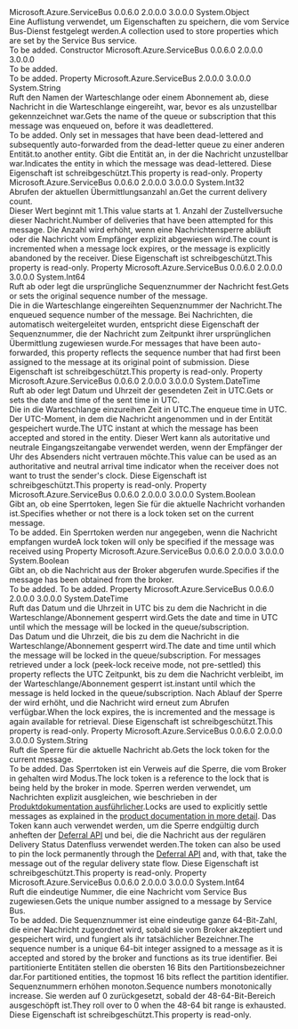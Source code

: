 <Type Name="Message+SystemPropertiesCollection" FullName="Microsoft.Azure.ServiceBus.Message+SystemPropertiesCollection">
  <TypeSignature Language="C#" Value="public sealed class Message.SystemPropertiesCollection" />
  <TypeSignature Language="ILAsm" Value=".class nested public auto ansi sealed beforefieldinit Message/SystemPropertiesCollection extends System.Object" />
  <TypeSignature Language="DocId" Value="T:Microsoft.Azure.ServiceBus.Message.SystemPropertiesCollection" />
  <TypeSignature Language="VB.NET" Value="Public NotInheritable Class Message.SystemPropertiesCollection" />
  <TypeSignature Language="F#" Value="type Message.SystemPropertiesCollection = class" />
  <AssemblyInfo>
    <AssemblyName>Microsoft.Azure.ServiceBus</AssemblyName>
    <AssemblyVersion>0.0.6.0</AssemblyVersion>
    <AssemblyVersion>2.0.0.0</AssemblyVersion>
    <AssemblyVersion>3.0.0.0</AssemblyVersion>
  </AssemblyInfo>
  <Base>
    <BaseTypeName>System.Object</BaseTypeName>
  </Base>
  <Interfaces />
  <Docs>
    <summary>
            <span data-ttu-id="538c4-101">Eine Auflistung verwendet, um Eigenschaften zu speichern, die vom Service Bus-Dienst festgelegt werden.</span><span class="sxs-lookup"><span data-stu-id="538c4-101">A collection used to store properties which are set by the Service Bus service.</span></span>
            </summary>
    <remarks>To be added.</remarks>
  </Docs>
  <Members>
    <Member MemberName=".ctor">
      <MemberSignature Language="C#" Value="public SystemPropertiesCollection ();" />
      <MemberSignature Language="ILAsm" Value=".method public hidebysig specialname rtspecialname instance void .ctor() cil managed" />
      <MemberSignature Language="DocId" Value="M:Microsoft.Azure.ServiceBus.Message.SystemPropertiesCollection.#ctor" />
      <MemberSignature Language="VB.NET" Value="Public Sub New ()" />
      <MemberType>Constructor</MemberType>
      <AssemblyInfo>
        <AssemblyName>Microsoft.Azure.ServiceBus</AssemblyName>
        <AssemblyVersion>0.0.6.0</AssemblyVersion>
        <AssemblyVersion>2.0.0.0</AssemblyVersion>
        <AssemblyVersion>3.0.0.0</AssemblyVersion>
      </AssemblyInfo>
      <Parameters />
      <Docs>
        <summary>To be added.</summary>
        <remarks>To be added.</remarks>
      </Docs>
    </Member>
    <Member MemberName="DeadLetterSource">
      <MemberSignature Language="C#" Value="public string DeadLetterSource { get; }" />
      <MemberSignature Language="ILAsm" Value=".property instance string DeadLetterSource" />
      <MemberSignature Language="DocId" Value="P:Microsoft.Azure.ServiceBus.Message.SystemPropertiesCollection.DeadLetterSource" />
      <MemberSignature Language="VB.NET" Value="Public ReadOnly Property DeadLetterSource As String" />
      <MemberSignature Language="F#" Value="member this.DeadLetterSource : string" Usage="Microsoft.Azure.ServiceBus.Message.SystemPropertiesCollection.DeadLetterSource" />
      <MemberType>Property</MemberType>
      <AssemblyInfo>
        <AssemblyName>Microsoft.Azure.ServiceBus</AssemblyName>
        <AssemblyVersion>2.0.0.0</AssemblyVersion>
        <AssemblyVersion>3.0.0.0</AssemblyVersion>
      </AssemblyInfo>
      <ReturnValue>
        <ReturnType>System.String</ReturnType>
      </ReturnValue>
      <Docs>
        <summary>
            <span data-ttu-id="538c4-102">Ruft den Namen der Warteschlange oder einem Abonnement ab, diese Nachricht in die Warteschlange eingereiht, war, bevor es als unzustellbar gekennzeichnet war.</span><span class="sxs-lookup"><span data-stu-id="538c4-102">Gets the name of the queue or subscription that this message was enqueued on, before it was deadlettered.</span></span>
            </summary>
        <value>To be added.</value>
        <remarks>
                Only set in messages that have been dead-lettered and subsequently auto-forwarded from the dead-letter queue 
                <span data-ttu-id="538c4-103">zu einer anderen Entität.</span><span class="sxs-lookup"><span data-stu-id="538c4-103">to another entity.</span></span> <span data-ttu-id="538c4-104">Gibt die Entität an, in der die Nachricht unzustellbar war.</span><span class="sxs-lookup"><span data-stu-id="538c4-104">Indicates the entity in which the message was dead-lettered.</span></span> <span data-ttu-id="538c4-105">Diese Eigenschaft ist schreibgeschützt.</span><span class="sxs-lookup"><span data-stu-id="538c4-105">This property is read-only.</span></span>
            </remarks>
      </Docs>
    </Member>
    <Member MemberName="DeliveryCount">
      <MemberSignature Language="C#" Value="public int DeliveryCount { get; }" />
      <MemberSignature Language="ILAsm" Value=".property instance int32 DeliveryCount" />
      <MemberSignature Language="DocId" Value="P:Microsoft.Azure.ServiceBus.Message.SystemPropertiesCollection.DeliveryCount" />
      <MemberSignature Language="VB.NET" Value="Public ReadOnly Property DeliveryCount As Integer" />
      <MemberSignature Language="F#" Value="member this.DeliveryCount : int" Usage="Microsoft.Azure.ServiceBus.Message.SystemPropertiesCollection.DeliveryCount" />
      <MemberType>Property</MemberType>
      <AssemblyInfo>
        <AssemblyName>Microsoft.Azure.ServiceBus</AssemblyName>
        <AssemblyVersion>0.0.6.0</AssemblyVersion>
        <AssemblyVersion>2.0.0.0</AssemblyVersion>
        <AssemblyVersion>3.0.0.0</AssemblyVersion>
      </AssemblyInfo>
      <ReturnValue>
        <ReturnType>System.Int32</ReturnType>
      </ReturnValue>
      <Docs>
        <summary>
            <span data-ttu-id="538c4-106">Abrufen der aktuellen Übermittlungsanzahl an.</span><span class="sxs-lookup"><span data-stu-id="538c4-106">Get the current delivery count.</span></span>
            </summary>
        <value><span data-ttu-id="538c4-107">Dieser Wert beginnt mit 1.</span><span class="sxs-lookup"><span data-stu-id="538c4-107">This value starts at 1.</span></span></value>
        <remarks>
               <span data-ttu-id="538c4-108">Anzahl der Zustellversuche dieser Nachricht.</span><span class="sxs-lookup"><span data-stu-id="538c4-108">Number of deliveries that have been attempted for this message.</span></span> <span data-ttu-id="538c4-109">Die Anzahl wird erhöht, wenn eine Nachrichtensperre abläuft oder die Nachricht vom Empfänger explizit abgewiesen wird.</span><span class="sxs-lookup"><span data-stu-id="538c4-109">The count is incremented when a message lock expires, or the message is explicitly abandoned by the receiver.</span></span> <span data-ttu-id="538c4-110">Diese Eigenschaft ist schreibgeschützt.</span><span class="sxs-lookup"><span data-stu-id="538c4-110">This property is read-only.</span></span>
               </remarks>
      </Docs>
    </Member>
    <Member MemberName="EnqueuedSequenceNumber">
      <MemberSignature Language="C#" Value="public long EnqueuedSequenceNumber { get; }" />
      <MemberSignature Language="ILAsm" Value=".property instance int64 EnqueuedSequenceNumber" />
      <MemberSignature Language="DocId" Value="P:Microsoft.Azure.ServiceBus.Message.SystemPropertiesCollection.EnqueuedSequenceNumber" />
      <MemberSignature Language="VB.NET" Value="Public ReadOnly Property EnqueuedSequenceNumber As Long" />
      <MemberSignature Language="F#" Value="member this.EnqueuedSequenceNumber : int64" Usage="Microsoft.Azure.ServiceBus.Message.SystemPropertiesCollection.EnqueuedSequenceNumber" />
      <MemberType>Property</MemberType>
      <AssemblyInfo>
        <AssemblyName>Microsoft.Azure.ServiceBus</AssemblyName>
        <AssemblyVersion>0.0.6.0</AssemblyVersion>
        <AssemblyVersion>2.0.0.0</AssemblyVersion>
        <AssemblyVersion>3.0.0.0</AssemblyVersion>
      </AssemblyInfo>
      <ReturnValue>
        <ReturnType>System.Int64</ReturnType>
      </ReturnValue>
      <Docs>
        <summary><span data-ttu-id="538c4-111">Ruft ab oder legt die ursprüngliche Sequenznummer der Nachricht fest.</span><span class="sxs-lookup"><span data-stu-id="538c4-111">Gets or sets the original sequence number of the message.</span></span></summary>
        <value><span data-ttu-id="538c4-112">Die in die Warteschlange eingereihten Sequenznummer der Nachricht.</span><span class="sxs-lookup"><span data-stu-id="538c4-112">The enqueued sequence number of the message.</span></span></value>
        <remarks>
            <span data-ttu-id="538c4-113">Bei Nachrichten, die automatisch weitergeleitet wurden, entspricht diese Eigenschaft der Sequenznummer, die der Nachricht zum Zeitpunkt ihrer ursprünglichen Übermittlung zugewiesen wurde.</span><span class="sxs-lookup"><span data-stu-id="538c4-113">For messages that have been auto-forwarded, this property reflects the sequence number that had first been assigned to the message at its original point of submission.</span></span> <span data-ttu-id="538c4-114">Diese Eigenschaft ist schreibgeschützt.</span><span class="sxs-lookup"><span data-stu-id="538c4-114">This property is read-only.</span></span>
            </remarks>
      </Docs>
    </Member>
    <Member MemberName="EnqueuedTimeUtc">
      <MemberSignature Language="C#" Value="public DateTime EnqueuedTimeUtc { get; }" />
      <MemberSignature Language="ILAsm" Value=".property instance valuetype System.DateTime EnqueuedTimeUtc" />
      <MemberSignature Language="DocId" Value="P:Microsoft.Azure.ServiceBus.Message.SystemPropertiesCollection.EnqueuedTimeUtc" />
      <MemberSignature Language="VB.NET" Value="Public ReadOnly Property EnqueuedTimeUtc As DateTime" />
      <MemberSignature Language="F#" Value="member this.EnqueuedTimeUtc : DateTime" Usage="Microsoft.Azure.ServiceBus.Message.SystemPropertiesCollection.EnqueuedTimeUtc" />
      <MemberType>Property</MemberType>
      <AssemblyInfo>
        <AssemblyName>Microsoft.Azure.ServiceBus</AssemblyName>
        <AssemblyVersion>0.0.6.0</AssemblyVersion>
        <AssemblyVersion>2.0.0.0</AssemblyVersion>
        <AssemblyVersion>3.0.0.0</AssemblyVersion>
      </AssemblyInfo>
      <ReturnValue>
        <ReturnType>System.DateTime</ReturnType>
      </ReturnValue>
      <Docs>
        <summary><span data-ttu-id="538c4-115">Ruft ab oder legt Datum und Uhrzeit der gesendeten Zeit in UTC.</span><span class="sxs-lookup"><span data-stu-id="538c4-115">Gets or sets the date and time of the sent time in UTC.</span></span></summary>
        <value><span data-ttu-id="538c4-116">Die in die Warteschlange einzureihen Zeit in UTC.</span><span class="sxs-lookup"><span data-stu-id="538c4-116">The enqueue time in UTC.</span></span> </value>
        <remarks>
               <span data-ttu-id="538c4-117">Der UTC-Moment, in dem die Nachricht angenommen und in der Entität gespeichert wurde.</span><span class="sxs-lookup"><span data-stu-id="538c4-117">The UTC instant at which the message has been accepted and stored in the entity.</span></span> <span data-ttu-id="538c4-118">Dieser Wert kann als autoritative und neutrale Eingangszeitangabe verwendet werden, wenn der Empfänger der Uhr des Absenders nicht vertrauen möchte.</span><span class="sxs-lookup"><span data-stu-id="538c4-118">This value can be used as an authoritative and neutral arrival time indicator when the receiver does not want to trust the sender's clock.</span></span> <span data-ttu-id="538c4-119">Diese Eigenschaft ist schreibgeschützt.</span><span class="sxs-lookup"><span data-stu-id="538c4-119">This property is read-only.</span></span>
               </remarks>
      </Docs>
    </Member>
    <Member MemberName="IsLockTokenSet">
      <MemberSignature Language="C#" Value="public bool IsLockTokenSet { get; }" />
      <MemberSignature Language="ILAsm" Value=".property instance bool IsLockTokenSet" />
      <MemberSignature Language="DocId" Value="P:Microsoft.Azure.ServiceBus.Message.SystemPropertiesCollection.IsLockTokenSet" />
      <MemberSignature Language="VB.NET" Value="Public ReadOnly Property IsLockTokenSet As Boolean" />
      <MemberSignature Language="F#" Value="member this.IsLockTokenSet : bool" Usage="Microsoft.Azure.ServiceBus.Message.SystemPropertiesCollection.IsLockTokenSet" />
      <MemberType>Property</MemberType>
      <AssemblyInfo>
        <AssemblyName>Microsoft.Azure.ServiceBus</AssemblyName>
        <AssemblyVersion>0.0.6.0</AssemblyVersion>
        <AssemblyVersion>2.0.0.0</AssemblyVersion>
        <AssemblyVersion>3.0.0.0</AssemblyVersion>
      </AssemblyInfo>
      <ReturnValue>
        <ReturnType>System.Boolean</ReturnType>
      </ReturnValue>
      <Docs>
        <summary>
            <span data-ttu-id="538c4-120">Gibt an, ob eine Sperrtoken, legen Sie für die aktuelle Nachricht vorhanden ist.</span><span class="sxs-lookup"><span data-stu-id="538c4-120">Specifies whether or not there is a lock token set on the current message.</span></span>
            </summary>
        <value>To be added.</value>
        <remarks><span data-ttu-id="538c4-121">Ein Sperrtoken werden nur angegeben, wenn die Nachricht empfangen wurde<see cref="F:Microsoft.Azure.ServiceBus.ReceiveMode.PeekLock" /></span><span class="sxs-lookup"><span data-stu-id="538c4-121">A lock token will only be specified if the message was received using <see cref="F:Microsoft.Azure.ServiceBus.ReceiveMode.PeekLock" /></span></span></remarks>
      </Docs>
    </Member>
    <Member MemberName="IsReceived">
      <MemberSignature Language="C#" Value="public bool IsReceived { get; }" />
      <MemberSignature Language="ILAsm" Value=".property instance bool IsReceived" />
      <MemberSignature Language="DocId" Value="P:Microsoft.Azure.ServiceBus.Message.SystemPropertiesCollection.IsReceived" />
      <MemberSignature Language="VB.NET" Value="Public ReadOnly Property IsReceived As Boolean" />
      <MemberSignature Language="F#" Value="member this.IsReceived : bool" Usage="Microsoft.Azure.ServiceBus.Message.SystemPropertiesCollection.IsReceived" />
      <MemberType>Property</MemberType>
      <AssemblyInfo>
        <AssemblyName>Microsoft.Azure.ServiceBus</AssemblyName>
        <AssemblyVersion>0.0.6.0</AssemblyVersion>
        <AssemblyVersion>2.0.0.0</AssemblyVersion>
        <AssemblyVersion>3.0.0.0</AssemblyVersion>
      </AssemblyInfo>
      <ReturnValue>
        <ReturnType>System.Boolean</ReturnType>
      </ReturnValue>
      <Docs>
        <summary><span data-ttu-id="538c4-122">Gibt an, ob die Nachricht aus der Broker abgerufen wurde.</span><span class="sxs-lookup"><span data-stu-id="538c4-122">Specifies if the message has been obtained from the broker.</span></span></summary>
        <value>To be added.</value>
        <remarks>To be added.</remarks>
      </Docs>
    </Member>
    <Member MemberName="LockedUntilUtc">
      <MemberSignature Language="C#" Value="public DateTime LockedUntilUtc { get; }" />
      <MemberSignature Language="ILAsm" Value=".property instance valuetype System.DateTime LockedUntilUtc" />
      <MemberSignature Language="DocId" Value="P:Microsoft.Azure.ServiceBus.Message.SystemPropertiesCollection.LockedUntilUtc" />
      <MemberSignature Language="VB.NET" Value="Public ReadOnly Property LockedUntilUtc As DateTime" />
      <MemberSignature Language="F#" Value="member this.LockedUntilUtc : DateTime" Usage="Microsoft.Azure.ServiceBus.Message.SystemPropertiesCollection.LockedUntilUtc" />
      <MemberType>Property</MemberType>
      <AssemblyInfo>
        <AssemblyName>Microsoft.Azure.ServiceBus</AssemblyName>
        <AssemblyVersion>0.0.6.0</AssemblyVersion>
        <AssemblyVersion>2.0.0.0</AssemblyVersion>
        <AssemblyVersion>3.0.0.0</AssemblyVersion>
      </AssemblyInfo>
      <ReturnValue>
        <ReturnType>System.DateTime</ReturnType>
      </ReturnValue>
      <Docs>
        <summary><span data-ttu-id="538c4-123">Ruft das Datum und die Uhrzeit in UTC bis zu dem die Nachricht in die Warteschlange/Abonnement gesperrt wird.</span><span class="sxs-lookup"><span data-stu-id="538c4-123">Gets the date and time in UTC until which the message will be locked in the queue/subscription.</span></span></summary>
        <value><span data-ttu-id="538c4-124">Das Datum und die Uhrzeit, die bis zu dem die Nachricht in die Warteschlange/Abonnement gesperrt wird.</span><span class="sxs-lookup"><span data-stu-id="538c4-124">The date and time until which the message will be locked in the queue/subscription.</span></span></value>
        <remarks>
                For messages retrieved under a lock (peek-lock receive mode, not pre-settled) this property reflects the UTC 
                <span data-ttu-id="538c4-125">Zeitpunkt, bis zu dem die Nachricht verbleibt, im der Warteschlange/Abonnement gesperrt ist.</span><span class="sxs-lookup"><span data-stu-id="538c4-125">instant until which the message is held locked in the queue/subscription.</span></span> <span data-ttu-id="538c4-126">Nach Ablauf der Sperre der <see cref="P:Microsoft.Azure.ServiceBus.Message.SystemPropertiesCollection.DeliveryCount" /> wird erhöht, und die Nachricht wird erneut zum Abrufen verfügbar.</span><span class="sxs-lookup"><span data-stu-id="538c4-126">When the lock expires, the <see cref="P:Microsoft.Azure.ServiceBus.Message.SystemPropertiesCollection.DeliveryCount" /> is incremented and the message is again available for retrieval.</span></span> <span data-ttu-id="538c4-127">Diese Eigenschaft ist schreibgeschützt.</span><span class="sxs-lookup"><span data-stu-id="538c4-127">This property is read-only.</span></span>
                </remarks>
      </Docs>
    </Member>
    <Member MemberName="LockToken">
      <MemberSignature Language="C#" Value="public string LockToken { get; }" />
      <MemberSignature Language="ILAsm" Value=".property instance string LockToken" />
      <MemberSignature Language="DocId" Value="P:Microsoft.Azure.ServiceBus.Message.SystemPropertiesCollection.LockToken" />
      <MemberSignature Language="VB.NET" Value="Public ReadOnly Property LockToken As String" />
      <MemberSignature Language="F#" Value="member this.LockToken : string" Usage="Microsoft.Azure.ServiceBus.Message.SystemPropertiesCollection.LockToken" />
      <MemberType>Property</MemberType>
      <AssemblyInfo>
        <AssemblyName>Microsoft.Azure.ServiceBus</AssemblyName>
        <AssemblyVersion>0.0.6.0</AssemblyVersion>
        <AssemblyVersion>2.0.0.0</AssemblyVersion>
        <AssemblyVersion>3.0.0.0</AssemblyVersion>
      </AssemblyInfo>
      <ReturnValue>
        <ReturnType>System.String</ReturnType>
      </ReturnValue>
      <Docs>
        <summary>
            <span data-ttu-id="538c4-128">Ruft die Sperre für die aktuelle Nachricht ab.</span><span class="sxs-lookup"><span data-stu-id="538c4-128">Gets the lock token for the current message.</span></span>
            </summary>
        <value>To be added.</value>
        <remarks>
              <span data-ttu-id="538c4-129">Das Sperrtoken ist ein Verweis auf die Sperre, die vom Broker in gehalten wird <see cref="F:Microsoft.Azure.ServiceBus.ReceiveMode.PeekLock" /> Modus.</span><span class="sxs-lookup"><span data-stu-id="538c4-129">The lock token is a reference to the lock that is being held by the broker in <see cref="F:Microsoft.Azure.ServiceBus.ReceiveMode.PeekLock" /> mode.</span></span> <span data-ttu-id="538c4-130">Sperren werden verwendet, um Nachrichten explizit ausgleichen, wie beschrieben in der <a href="https://docs.microsoft.com/azure/service-bus-messaging/message-transfers-locks-settlement">Produktdokumentation ausführlicher</a>.</span><span class="sxs-lookup"><span data-stu-id="538c4-130">Locks are used to explicitly settle messages as explained in the <a href="https://docs.microsoft.com/azure/service-bus-messaging/message-transfers-locks-settlement">product documentation in more detail</a>.</span></span>
              <span data-ttu-id="538c4-131">Das Token kann auch verwendet werden, um die Sperre endgültig durch anheften der <a href="https://docs.microsoft.com/azure/service-bus-messaging/message-deferral">Deferral API</a> und bei, die die Nachricht aus der regulären Delivery Status Datenfluss verwendet werden.</span><span class="sxs-lookup"><span data-stu-id="538c4-131">The token can also be used to pin the lock permanently through the <a href="https://docs.microsoft.com/azure/service-bus-messaging/message-deferral">Deferral API</a> and, with that, take the message out of the regular delivery state flow.</span></span> <span data-ttu-id="538c4-132">Diese Eigenschaft ist schreibgeschützt.</span><span class="sxs-lookup"><span data-stu-id="538c4-132">This property is read-only.</span></span>
              </remarks>
      </Docs>
    </Member>
    <Member MemberName="SequenceNumber">
      <MemberSignature Language="C#" Value="public long SequenceNumber { get; }" />
      <MemberSignature Language="ILAsm" Value=".property instance int64 SequenceNumber" />
      <MemberSignature Language="DocId" Value="P:Microsoft.Azure.ServiceBus.Message.SystemPropertiesCollection.SequenceNumber" />
      <MemberSignature Language="VB.NET" Value="Public ReadOnly Property SequenceNumber As Long" />
      <MemberSignature Language="F#" Value="member this.SequenceNumber : int64" Usage="Microsoft.Azure.ServiceBus.Message.SystemPropertiesCollection.SequenceNumber" />
      <MemberType>Property</MemberType>
      <AssemblyInfo>
        <AssemblyName>Microsoft.Azure.ServiceBus</AssemblyName>
        <AssemblyVersion>0.0.6.0</AssemblyVersion>
        <AssemblyVersion>2.0.0.0</AssemblyVersion>
        <AssemblyVersion>3.0.0.0</AssemblyVersion>
      </AssemblyInfo>
      <ReturnValue>
        <ReturnType>System.Int64</ReturnType>
      </ReturnValue>
      <Docs>
        <summary><span data-ttu-id="538c4-133">Ruft die eindeutige Nummer, die eine Nachricht vom Service Bus zugewiesen.</span><span class="sxs-lookup"><span data-stu-id="538c4-133">Gets the unique number assigned to a message by Service Bus.</span></span></summary>
        <value>To be added.</value>
        <remarks>
                <span data-ttu-id="538c4-134">Die Sequenznummer ist eine eindeutige ganze 64-Bit-Zahl, die einer Nachricht zugeordnet wird, sobald sie vom Broker akzeptiert und gespeichert wird, und fungiert als ihr tatsächlicher Bezeichner.</span><span class="sxs-lookup"><span data-stu-id="538c4-134">The sequence number is a unique 64-bit integer assigned to a message as it is accepted and stored by the broker and functions as its true identifier.</span></span> <span data-ttu-id="538c4-135">Bei partitionierte Entitäten stellen die obersten 16 Bits den Partitionsbezeichner dar.</span><span class="sxs-lookup"><span data-stu-id="538c4-135">For partitioned entities, the topmost 16 bits reflect the partition identifier.</span></span> <span data-ttu-id="538c4-136">Sequenznummern erhöhen monoton.</span><span class="sxs-lookup"><span data-stu-id="538c4-136">Sequence numbers monotonically increase.</span></span> <span data-ttu-id="538c4-137">Sie werden auf 0 zurückgesetzt, sobald der 48-64-Bit-Bereich ausgeschöpft ist.</span><span class="sxs-lookup"><span data-stu-id="538c4-137">They roll over to 0 when the 48-64 bit range is exhausted.</span></span> <span data-ttu-id="538c4-138">Diese Eigenschaft ist schreibgeschützt.</span><span class="sxs-lookup"><span data-stu-id="538c4-138">This property is read-only.</span></span>
                </remarks>
      </Docs>
    </Member>
  </Members>
</Type>